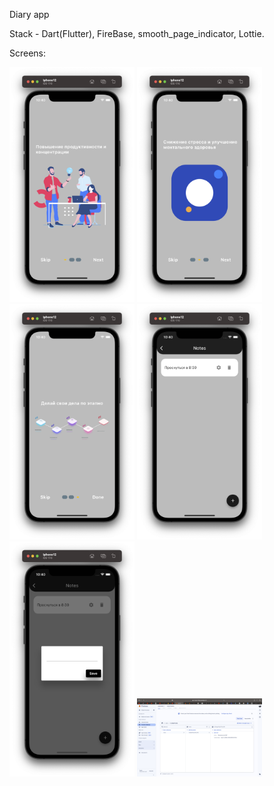 Diary app 

Stack - Dart(Flutter), FireBase, smooth_page_indicator, Lottie.


Screens: 

<p float="left">
  <img src="Screen1.png" width="200" /> 
</n>
  <img src="Screen2.png" width="200" />
  <img src="Screen3.png" width="200" />
  <img src="Screen4.png" width="200" />
  <img src="Screen5.png" width="200" />
  <img src="Screen6.png" width="200" />



  
</p>
